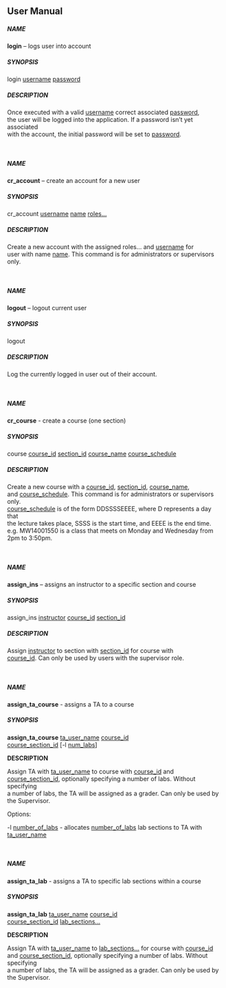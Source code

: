## User Manual

<h5>NAME</h5> 

<b>login</b> – logs user into account 
 
<h5>SYNOPSIS</h5>

login <u>username</u> <u>password</u>

<h5>DESCRIPTION</h5> 

Once executed with a valid <u>username</u> correct associated <u>password</u>,   
the user will be logged into the application. If a password isn’t yet associated   
with the account, the initial password will be set to <u>password</u>.  

<br>

<h5>NAME</h5>

<b>cr_account</b> – create an account for a new user
 
<h5>SYNOPSIS</h5> 

cr_account <u>username</u> <u>name</u> <u>roles...</u>

<h5>DESCRIPTION</h5> 

Create a new account with the assigned </u>roles...</u> and <u>username</u> for   
user with name <u>name</u>. This command is for administrators or supervisors only.

<br>
<h5>NAME</h5> 

<b>logout</b> – logout current user 

<h5>SYNOPSIS</h5>

logout 

<h5>DESCRIPTION</h5> 

Log the currently logged in user out of their account.
  
<br>
<h5>NAME</h5> 

<b>cr_course</b> - create a course (one section)

<h5>SYNOPSIS</h5>

course <u>course_id</u> <u>section_id</u> <u>course_name</u> <u>course_schedule</u> 

<h5>DESCRIPTION</h5>

Create a new course with a <u>course_id</u>, <u>section_id</u>, <u>course_name</u>,   
and <u>course_schedule</u>. This command is for administrators or supervisors only.   
<u>course_schedule</u> is of the form DDSSSSEEEE, where D represents a day that   
the lecture takes place, SSSS is the start time, and EEEE is the end time.   
e.g. MW14001550 is a class that meets on Monday and Wednesday from 2pm to 3:50pm.

<br>
<h5>NAME</h5>

<b>assign_ins</b> – assigns an instructor to a specific section and course

<h5>SYNOPSIS</h5>

assign_ins <u>instructor</u> <u>course_id</u> <u>section_id</u>

<h5>DESCRIPTION</h5>

Assign <u>instructor</u> to section with <u>section_id</u> for course with   
<u>course_id</u>. Can only be used by users with the supervisor role. 

<br>
<h5>NAME</h5>

<b>assign_ta_course</b> - assigns a TA to a course

<h5>SYNOPSIS</h5>

<b>assign_ta_course</b> <u>ta_user_name</u> <u>course_id</u>   
<u>course_section_id</u> [-l <u>num_labs</u>]

<b>DESCRIPTION</b>

Assign TA with <u>ta_user_name</u> to course with <u>course_id</u> and   
<u>course_section_id</u>, optionally specifying a number of labs. Without specifying   
a number of labs, the TA will be assigned as a grader. Can only be used by the Supervisor. 

Options: 

-l <u>number_of_labs</u> - allocates <u>number_of_labs</u> lab sections to TA with <u>ta_user_name</u>

<br>
<h5>NAME</h5>

<b>assign_ta_lab</b> - assigns a TA to specific lab sections within a course

<h5>SYNOPSIS</h5>

<b>assign_ta_lab</b> <u>ta_user_name</u> <u>course_id</u>   
<u>course_section_id</u> <u>lab_sections...</u>

<b>DESCRIPTION</b>

Assign TA with <u>ta_user_name</u> to <u>lab_sections...</u> for course with <u>course_id</u>   
and <u>course_section_id</u>, optionally specifying a number of labs. Without specifying   
a number of labs, the TA will be assigned as a grader. Can only be used by the Supervisor.
